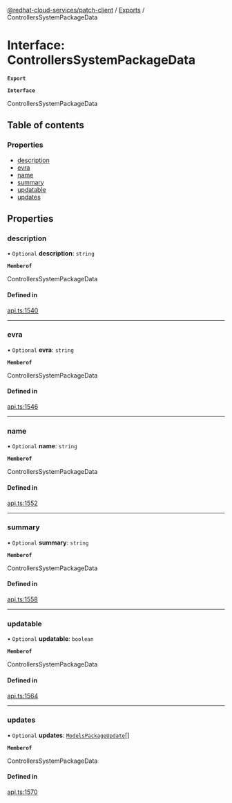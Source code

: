 [@redhat-cloud-services/patch-client](../README.md) / [Exports](../modules.md) / ControllersSystemPackageData

# Interface: ControllersSystemPackageData

**`Export`**

**`Interface`**

ControllersSystemPackageData

## Table of contents

### Properties

- [description](ControllersSystemPackageData.md#description)
- [evra](ControllersSystemPackageData.md#evra)
- [name](ControllersSystemPackageData.md#name)
- [summary](ControllersSystemPackageData.md#summary)
- [updatable](ControllersSystemPackageData.md#updatable)
- [updates](ControllersSystemPackageData.md#updates)

## Properties

### description

• `Optional` **description**: `string`

**`Memberof`**

ControllersSystemPackageData

#### Defined in

[api.ts:1540](https://github.com/RedHatInsights/javascript-clients/blob/master/packages/patch/api.ts#L1540)

___

### evra

• `Optional` **evra**: `string`

**`Memberof`**

ControllersSystemPackageData

#### Defined in

[api.ts:1546](https://github.com/RedHatInsights/javascript-clients/blob/master/packages/patch/api.ts#L1546)

___

### name

• `Optional` **name**: `string`

**`Memberof`**

ControllersSystemPackageData

#### Defined in

[api.ts:1552](https://github.com/RedHatInsights/javascript-clients/blob/master/packages/patch/api.ts#L1552)

___

### summary

• `Optional` **summary**: `string`

**`Memberof`**

ControllersSystemPackageData

#### Defined in

[api.ts:1558](https://github.com/RedHatInsights/javascript-clients/blob/master/packages/patch/api.ts#L1558)

___

### updatable

• `Optional` **updatable**: `boolean`

**`Memberof`**

ControllersSystemPackageData

#### Defined in

[api.ts:1564](https://github.com/RedHatInsights/javascript-clients/blob/master/packages/patch/api.ts#L1564)

___

### updates

• `Optional` **updates**: [`ModelsPackageUpdate`](ModelsPackageUpdate.md)[]

**`Memberof`**

ControllersSystemPackageData

#### Defined in

[api.ts:1570](https://github.com/RedHatInsights/javascript-clients/blob/master/packages/patch/api.ts#L1570)
